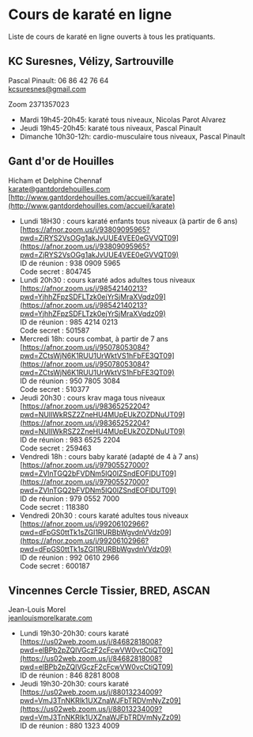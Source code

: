 # Cours de karaté en ligne

Liste de cours de karaté en ligne ouverts à tous les pratiquants.

## KC Suresnes, Vélizy, Sartrouville

Pascal Pinault: 06 86 42 76 64  
kcsuresnes@gmail.com

Zoom 2371357023 

- Mardi 19h45-20h45: karaté tous niveaux, Nicolas Parot Alvarez   
- Jeudi 19h45-20h45: karaté tous niveaux, Pascal Pinault  
- Dimanche 10h30-12h: cardio-musculaire tous niveaux, Pascal Pinault  


## Gant d'or de Houilles

Hicham et Delphine Chennaf  
karate@gantdordehouilles.com  
[http://www.gantdordehouilles.com/accueil/karate](http://www.gantdordehouilles.com/accueil/karate)

- Lundi 18H30 : cours karaté enfants tous niveaux (à partir de 6 ans)  
[https://afnor.zoom.us/j/93809095965?pwd=ZjRYS2VsOGg1akJvUUE4VEE0eGVVQT09](https://afnor.zoom.us/j/93809095965?pwd=ZjRYS2VsOGg1akJvUUE4VEE0eGVVQT09)  
ID de réunion : 938 0909 5965  
Code secret : 804745 
- Lundi 20h30 : cours karaté ados adultes tous niveaux  
[https://afnor.zoom.us/j/98542140213?pwd=YjhhZFpzSDFLTzk0ejYrSjMraXVqdz09](https://afnor.zoom.us/j/98542140213?pwd=YjhhZFpzSDFLTzk0ejYrSjMraXVqdz09)  
ID de réunion : 985 4214 0213  
Code secret : 501587  
- Mercredi 18h: cours combat, à partir de 7 ans  
[https://afnor.zoom.us/j/95078053084?pwd=ZCtsWjN6K1RUU1UrWktVS1hFbFE3QT09](https://afnor.zoom.us/j/95078053084?pwd=ZCtsWjN6K1RUU1UrWktVS1hFbFE3QT09)  
ID de réunion : 950 7805 3084  
Code secret : 510377  
- Jeudi 20h30 : cours krav maga tous niveaux  
[https://afnor.zoom.us/j/98365252204?pwd=NUlIWkRSZ2ZneHU4MUpEUkZOZDNuUT09](https://afnor.zoom.us/j/98365252204?pwd=NUlIWkRSZ2ZneHU4MUpEUkZOZDNuUT09)  
ID de réunion : 983 6525 2204  
Code secret : 259463  
- Vendredi 18h : cours baby karaté (adapté de 4 à 7 ans)  
[https://afnor.zoom.us/j/97905527000?pwd=ZVlnTGQ2bFVDNm5IQ0lZSndEOFlDUT09](https://afnor.zoom.us/j/97905527000?pwd=ZVlnTGQ2bFVDNm5IQ0lZSndEOFlDUT09)  
ID de réunion : 979 0552 7000  
Code secret : 118380  
- Vendredi 20h30 : cours karaté adultes tous niveaux  
[https://afnor.zoom.us/j/99206102966?pwd=dFpGS0ttTk1sZGI1RURBbWgvdnVVdz09](https://afnor.zoom.us/j/99206102966?pwd=dFpGS0ttTk1sZGI1RURBbWgvdnVVdz09)  
ID de réunion : 992 0610 2966  
Code secret : 600187  


## Vincennes Cercle Tissier, BRED, ASCAN

Jean-Louis Morel  
[jeanlouismorelkarate.com](http://jeanlouismorelkarate.com)

- Lundi 19h30-20h30: cours karaté  
[https://us02web.zoom.us/j/84682818008?pwd=elBPb2pZQlVGczF2cFcwVW0vcCtiQT09](https://us02web.zoom.us/j/84682818008?pwd=elBPb2pZQlVGczF2cFcwVW0vcCtiQT09)  
ID de réunion : 846 8281 8008  
- Jeudi 19h30-20h30: cours karaté  
[https://us02web.zoom.us/j/88013234009?pwd=VmJ3TnNKRlk1UXZnaWJFbTRDVmNyZz09](https://us02web.zoom.us/j/88013234009?pwd=VmJ3TnNKRlk1UXZnaWJFbTRDVmNyZz09)  
ID de réunion : 880 1323 4009  
